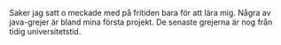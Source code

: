 Saker jag satt o meckade med på fritiden bara för att lära mig. Några av java-grejer är
bland mina första projekt. De senaste grejerna är nog från tidig universitetstid.
